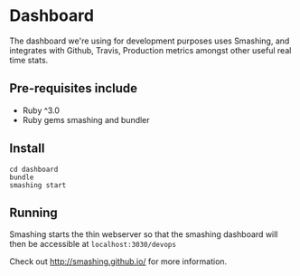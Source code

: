 # Dashboard

The dashboard we're using for development purposes uses Smashing, and integrates with Github, Travis, Production metrics amongst other useful real time stats.

## Pre-requisites include
* Ruby ^3.0
* Ruby gems smashing and bundler

## Install

    cd dashboard
    bundle
    smashing start
    
## Running
Smashing starts the thin webserver so that the smashing dashboard will then be accessible at `localhost:3030/devops`

Check out http://smashing.github.io/ for more information.
